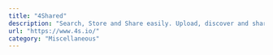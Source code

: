 ```yaml
---
title: "4Shared"
description: "Search, Store and Share easily. Upload, discover and share files without a hitch"
url: "https://www.4s.io/"
category: "Miscellaneous"
---
```

